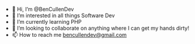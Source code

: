 - 👋 Hi, I’m @BenCullenDev
- 👀 I’m interested in all things Software Dev
- 🌱 I’m currently learning PHP
- 💞️ I’m looking to collaborate on anything where I can get my hands dirty!
- 📫 How to reach me bencullendev@gmail.com

<!---
BenCullenDev/BenCullenDev is a ✨ special ✨ repository because its `README.md` (this file) appears on your GitHub profile.
You can click the Preview link to take a look at your changes.
--->
